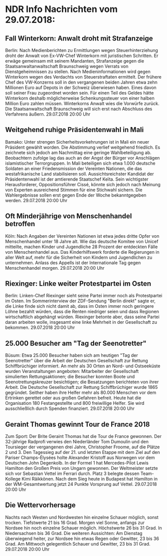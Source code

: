 # NDR Info Nachrichten vom 29.07.2018:


## Fall Winterkorn: Anwalt droht mit Strafanzeige
Berlin: Nach Medienberichten zu Ermittlungen wegen Steuerhinterziehung droht der Anwalt von Ex-VW-Chef Winterkorn mit juristischen Schritten. Er erwäge gemeinsam mit seinem Mandanten, Strafanzeige gegen die Staatsanwaltanwaltschaft Braunschweig wegen Verrats von Dienstgeheimnissen zu stellen. Nach Medieninformationen wird gegen Winterkorn wegen des Verdachts von Steuerstraftaten ermittelt. Der frühere Chef des VW-Konzerns soll in den vergangenen beiden Jahren etwa zehn Millionen Euro auf Depots in der Schweiz überwiesen haben. Eines davon soll seiner Frau zugeordnet worden sein. Für einen Teil des Geldes hätte Winterkorn deshalb möglicherweise Schenkungssteuer von einer halben Million Euro zahlen müssen. Winterkorns Anwalt wies die Vorwürfe zurück. Die Staatsanwaltschaft Braunschweig will sich erst nach Abschluss des Verfahrens äußern. 29.07.2018 20:00 Uhr 

## Weitgehend ruhige Präsidentenwahl in Mali
Bamako: Unter strengen Sicherheitsvorkehrungen ist in Mali ein neuer Präsident gewählt worden. Die Abstimmung verlief weitgehend friedlich. Es zeichnete sich jedoch am Nachmittag eine geringe Wahlbeteiligung ab. Beobachtern zufolge lag das auch an der Angst der Bürger vor Anschlägen islamistischer Terrorgruppen. In Mali beteiligen sich etwa 1.000 deutsche Soldaten an einer Friedensmission der Vereinten Nationen, die das westafrikanische Land stabilisieren soll. Aussichtsreichster Kandidat der Präsidentenwahl ist der amtierende Staatschef Keïta. Sein wichtigster Herausforderer, Oppositionsführer Cissé, könnte sich jedoch nach Meinung von Experten ausreichend Stimmen für eine Stichwahl sichern. Die Wahlergebnisse sollen erst gegen Ende der Woche bekanntgegeben werden. 29.07.2018 20:00 Uhr 

## Oft Minderjährige von Menschenhandel betroffen
Köln: Nach Angaben der Vereinten Nationen ist etwa jedes dritte Opfer von Menschenhandel unter 18 Jahre alt. Wie das deutsche Komitee von Unicef mitteilte, machen Kinder und Jugendliche 28 Prozent der entdeckten Fälle von Menschenhandel aus. Das Kinderhilfswerk forderte die Regierungen in aller Welt auf, mehr für die Sicherheit von Kindern und Jugendlichen zu unternehmen. Anlass des Appells ist der Internationale Tag gegen Menschenhandel morgen. 29.07.2018 20:00 Uhr 

## Riexinger: Linke weiter Protestpartei im Osten
Berlin: Linken-Chef Riexinger sieht seine Partei immer noch als Protestpartei im Osten. Im Sommerinterview der ZDF-Sendung "Berlin direkt" sagte er, die Linke finde sich nicht damit ab, dass im Osten immer noch geringere Löhne bezahlt würden, dass die Renten niedriger seien und dass Regionen wirtschaftlich abgehängt würden. Riexinger betonte aber, dass seine Partei daran arbeiten wolle, insgesamt eine linke Mehrheit in der Gesellschaft zu bekommen. 29.07.2018 20:00 Uhr 

## 25.000 Besucher am "Tag der Seenotretter"
Büsum:		Etwa 25.000 Besucher haben sich am heutigen "Tag der Seenotretter" über die Arbeit der Deutschen Gesellschaft zur Rettung Schiffbrüchiger informiert. An mehr als 30 Orten an Nord- und Ostseeküste wurden Veranstaltungen angeboten: Mitarbeiter der Gesellschaft simulierten Rettungsaktionen; die Besucher konnten Boote und Seenotrettungskreuzer besichtigen; die Besatzungen berichteten von ihrer Arbeit. Die Deutsche Gesellschaft zur Rettung Schiffbrüchiger wurde 1865 gegründet. Seither haben ihre Helfer mehr als 80.000 Menschen vor dem Ertrinken gerettet oder aus großen Gefahren befreit. Heute hat die Organisation 180 Festangestellte und 800 freiwillige Helfer. Sie wird ausschließlich durch Spenden finanziert. 29.07.2018 20:00 Uhr 

## Geraint Thomas gewinnt Tour de France 2018
Zum Sport: Der Brite Geraint Thomas hat die Tour de France gewonnen. Der 32-jährige Radprofi verwies den Niederländer Tom Dumoulin und den Toursieger der vergangenen drei Jahre, Christopher Froome, auf die Plätze 2 und 3. Den Tagessieg auf der 21. und letzten Etappe mit dem Ziel auf den Pariser Champs-Élysées holte Alexander Kristoff aus Norwegen vor dem Deutschen John Degenkolb. In der Formel 1 hat Mercedes-Pilot Lewis Hamilton den Großen Preis von Ungarn gewonnen. Der Weltmeister setzte sich vor Sebastian Vettel im Ferrari durch. Platz 3 belegte dessen Team-Kollege Kimi Räikkönen. Nach dem Sieg heute in Budapest hat Hamilton in der WM-Gesamtwertung jetzt 24 Punkte Vorsprung auf Vettel. 29.07.2018 20:00 Uhr 

## Die Wettervorhersage
Nachts nach Westen und Nordwesten hin einzelne Schauer möglich, sonst trocken. Tiefstwerte 21 bis 16 Grad. Morgen viel Sonne, anfangs zur Nordsee hin noch einzelne Schauer möglich. Höchstwerte 26 bis 31 Grad. In Niedersachsen bis 36 Grad. Die weiteren Aussichten: Am Dienstag überwiegend heiter, zur Nordsee hin etwas Regen oder Gewitter, 23 bis 36 Grad. Am Mittwoch gelegentlich Schauer und Gewitter, 23 bis 31 Grad. 29.07.2018 20:00 Uhr 

